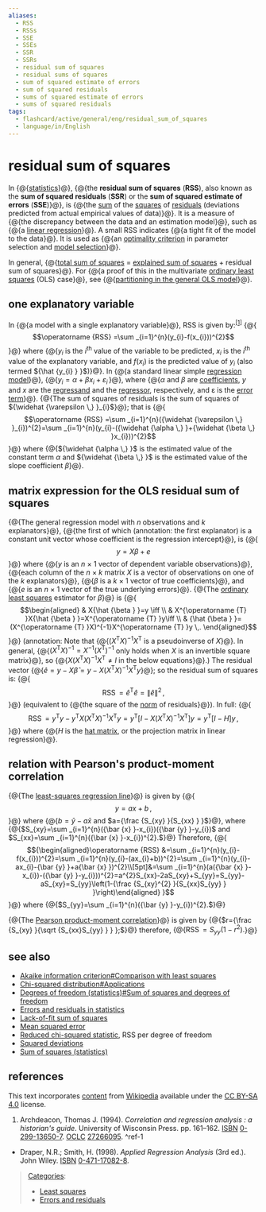 ```yaml
---
aliases:
  - RSS
  - RSSs
  - SSE
  - SSEs
  - SSR
  - SSRs
  - residual sum of squares
  - residual sums of squares
  - sum of squared estimate of errors
  - sum of squared residuals
  - sums of squared estimate of errors
  - sums of squared residuals
tags:
  - flashcard/active/general/eng/residual_sum_of_squares
  - language/in/English
---
```


# residual sum of squares

<!-- | ![](../../archives/Wikimedia%20Commons/Question%20book-new.svg) | This article __needs additional citations for [verification](https://en.wikipedia.org/wiki/Wikipedia:Verifiability)__. Please help [improve this article](https://en.wikipedia.org/wiki/Special:EditPage/Residual%20sum%20of%20squares) by [adding citations to reliable sources](https://en.wikipedia.org/wiki/Help:Referencing%20for%20beginners). Unsourced material may be challenged and removed._Find sources:_["Residual sum of squares"](https://www.google.com/search?as_eq=wikipedia&q=%22Residual+sum+of+squares%22) – [news](https://www.google.com/search?tbm=nws&q=%22Residual+sum+of+squares%22+-wikipedia&tbs=ar:1) __·__ [newspapers](https://www.google.com/search?&q=%22Residual+sum+of+squares%22&tbs=bkt:s&tbm=bks) __·__ [books](https://www.google.com/search?tbs=bks:1&q=%22Residual+sum+of+squares%22+-wikipedia) __·__ [scholar](https://scholar.google.com/scholar?q=%22Residual+sum+of+squares%22) __·__ [JSTOR](https://www.jstor.org/action/doBasicSearch?Query=%22Residual+sum+of+squares%22&acc=on&wc=on) _\(April 2013\)__\([Learn how and when to remove this message](https://en.wikipedia.org/wiki/Help:Maintenance%20template%20removal)\)_ | -->

In {@{[statistics](statistics.md)}@}, {@{the __residual sum of squares__ \(__RSS__\), also known as the __sum of squared residuals__ \(__SSR__\) or the __sum of squared estimate of errors__ \(__SSE__\)}@}, is {@{the [sum](summation.md) of the [squares](square%20(algebra).md) of [residuals](errors%20and%20residuals.md) \(deviations predicted from actual empirical values of data\)}@}. It is a measure of {@{the discrepancy between the data and an estimation model}@}, such as {@{a [linear regression](linear%20regression.md)}@}. A small RSS indicates {@{a tight fit of the model to the data}@}. It is used as {@{an [optimality criterion](optimality%20criterion.md) in parameter selection and [model selection](model%20selection.md)}@}. <!--SR:!2025-12-02,261,330!2025-11-25,255,330!2025-10-27,231,330!2025-11-22,254,330!2025-12-03,262,330!2025-12-09,267,330!2025-11-17,250,330-->

In general, {@{[total sum of squares](total%20sum%20of%20squares.md) = [explained sum of squares](explained%20sum%20of%20squares.md) + residual sum of squares}@}. For {@{a proof of this in the multivariate [ordinary least squares](ordinary%20least%20squares.md) \(OLS\) case}@}, see {@{[partitioning in the general OLS model](explained%20sum%20of%20squares.md#partitioning%20in%20the%20general%20ordinary%20least%20squares%20model)}@}. <!--SR:!2025-12-31,284,330!2025-12-30,283,330!2025-09-06,190,310-->

## one explanatory variable

In {@{a model with a single explanatory variable}@}, RSS is given by:<sup>[\[1\]](#^ref-1)</sup> {@{$$\operatorname {RSS} =\sum _{i=1}^{n}(y_{i}-f(x_{i}))^{2}$$}@} where {@{_y_<sub>_i_</sub> is the _i_<sup>th</sup> value of the variable to be predicted, _x_<sub>_i_</sub> is the _i_<sup>th</sup> value of the explanatory variable, and $f(x_{i})$ is the predicted value of _y_<sub>_i_</sub> \(also termed ${\hat {y_{i} } }$\)}@}. In {@{a standard linear simple [regression model](regression%20analysis.md#regression%20models)}@}, {@{$y_{i}=\alpha +\beta x_{i}+\varepsilon _{i}\,$}@}, where {@{$\alpha$ and $\beta$ are [coefficients](coefficient.md), _y_ and _x_ are the [regressand](dependent%20and%20independent%20variables.md#dependent%20variable) and the [regressor](dependent%20and%20independent%20variables.md#statistics%20synonyms), respectively, and ε is the [error term](errors%20and%20residuals.md)}@}. {@{The sum of squares of residuals is the sum of squares of ${\widehat {\varepsilon \,} }_{i}$}@}; that is {@{$$\operatorname {RSS} =\sum _{i=1}^{n}({\widehat {\varepsilon \,} }_{i})^{2}=\sum _{i=1}^{n}(y_{i}-({\widehat {\alpha \,} }+{\widehat {\beta \,} }x_{i}))^{2}$$}@} where {@{${\widehat {\alpha \,} }$ is the estimated value of the constant term $\alpha$ and ${\widehat {\beta \,} }$ is the estimated value of the slope coefficient $\beta$}@}. <!--SR:!2025-12-15,272,330!2025-12-20,276,330!2027-11-15,803,330!2026-01-07,290,330!2026-01-06,289,330!2025-12-24,278,330!2027-05-30,674,330!2025-12-10,268,330!2025-11-08,242,330-->

## matrix expression for the OLS residual sum of squares

{@{The general regression model with _n_ observations and _k_ explanators}@}, {@{the first of which (annotation: the first explanator) is a constant unit vector whose coefficient is the regression intercept}@}, is {@{$$y=X\beta +e$$}@} where {@{_y_ is an _n_ × 1 vector of dependent variable observations}@}, {@{each column of the _n_ × _k_ matrix _X_ is a vector of observations on one of the _k_ explanators}@}, {@{$\beta$ is a _k_ × 1 vector of true coefficients}@}, and {@{_e_ is an _n_ × 1 vector of the true underlying errors}@}. {@{The [ordinary least squares](ordinary%20least%20squares.md) estimator for $\beta$}@} is {@{$$\begin{aligned} & X{\hat {\beta } }=y \iff \\ & X^{\operatorname {T} }X{\hat {\beta } }=X^{\operatorname {T} }y\iff \\ & {\hat {\beta } }=(X^{\operatorname {T} }X)^{-1}X^{\operatorname {T} }y \,. \end{aligned}$$}@} \(annotation: Note that {@{$\left(X^{\operatorname T} X\right)^{-1} X^{\operatorname T}$ is a pseudoinverse of $X$}@}. In general, {@{$\left(X^{\operatorname T} X\right)^{-1} = X^{-1} \left(X^{\operatorname T}\right)^{-1}$ only holds when $X$ is an invertible square matrix}@}, so {@{$X \left(X^{\operatorname T} X\right)^{-1} X^{\operatorname T} \ne I$ in the below equations}@}.\) The residual vector {@{${\hat {e} }=y-X{\hat {\beta } }=y-X(X^{\operatorname {T} }X)^{-1}X^{\operatorname {T} }y$}@}; so the residual sum of squares is: {@{$$\operatorname {RSS} ={\hat {e} }^{\operatorname {T} }{\hat {e} }=\|{\hat {e} }\|^{2} \,,$$}@} \(equivalent to {@{the square of the [norm](norm%20(mathematics).md) of residuals}@}\). In full: {@{$$\operatorname {RSS} =y^{\operatorname {T} }y-y^{\operatorname {T} }X(X^{\operatorname {T} }X)^{-1}X^{\operatorname {T} }y=y^{\operatorname {T} }[I-X(X^{\operatorname {T} }X)^{-1}X^{\operatorname {T} }]y=y^{\operatorname {T} }[I-H]y \,,$$}@} where {@{_H_ is the [hat matrix](projection%20matrix.md), or the projection matrix in linear regression}@}. <!--SR:!2027-10-28,787,330!2026-09-25,469,310!2025-09-26,192,310!2025-10-22,227,330!2025-10-02,197,310!2026-01-10,292,330!2027-02-14,545,310!2025-12-25,279,330!2026-04-28,346,290!2026-04-18,336,290!2026-01-09,291,330!2026-01-02,285,330!2026-09-02,371,250!2026-12-27,532,310!2025-10-24,82,367!2025-09-13,44,327!2025-10-21,79,367-->

## relation with Pearson's product-moment correlation

{@{The [least-squares regression line](least%20squares.md)}@} is given by {@{$$y=ax+b \,,$$}@} where {@{$b={\bar {y} }-a{\bar {x} }$ and $a={\frac {S_{xy} }{S_{xx} } }$}@}, where {@{$S_{xy}=\sum _{i=1}^{n}({\bar {x} }-x_{i})({\bar {y} }-y_{i})$ and $S_{xx}=\sum _{i=1}^{n}({\bar {x} }-x_{i})^{2}.$}@} Therefore, {@{$${\begin{aligned}\operatorname {RSS} &=\sum _{i=1}^{n}(y_{i}-f(x_{i}))^{2}=\sum _{i=1}^{n}(y_{i}-(ax_{i}+b))^{2}=\sum _{i=1}^{n}(y_{i}-ax_{i}-{\bar {y} }+a{\bar {x} })^{2}\\[5pt]&=\sum _{i=1}^{n}(a({\bar {x} }-x_{i})-({\bar {y} }-y_{i}))^{2}=a^{2}S_{xx}-2aS_{xy}+S_{yy}=S_{yy}-aS_{xy}=S_{yy}\left(1-{\frac {S_{xy}^{2} }{S_{xx}S_{yy} } }\right)\end{aligned} }$$}@} where {@{$S_{yy}=\sum _{i=1}^{n}({\bar {y} }-y_{i})^{2}.$}@} <!--SR:!2026-12-19,531,310!2025-11-21,253,330!2026-02-19,296,290!2027-01-04,541,310!2025-09-13,161,250!2027-10-18,781,330-->

{@{The [Pearson product-moment correlation](Pearson%20correlation%20coefficient.md)}@} is given by {@{$r={\frac {S_{xy} }{\sqrt {S_{xx}S_{yy} } } };$}@} therefore, {@{$\operatorname {RSS} =S_{yy}(1-r^{2}).$}@} <!--SR:!2025-10-27,232,330!2025-09-05,98,250!2026-05-20,259,210-->

## see also

- [Akaike information criterion\#Comparison with least squares](Akaike%20information%20criterion.md#comparison%20with%20least%20squares)
- [Chi-squared distribution\#Applications](chi-squared%20distribution.md#applications)
- [Degrees of freedom \(statistics\)\#Sum of squares and degrees of freedom](degrees%20of%20freedom%20(statistics).md#sum%20of%20squares%20and%20degrees%20of%20freedom)
- [Errors and residuals in statistics](errors%20and%20residuals.md)
- [Lack-of-fit sum of squares](lack-of-fit%20sum%20of%20squares.md)
- [Mean squared error](mean%20squared%20error.md)
- [Reduced chi-squared statistic](reduced%20chi-squared%20statistic.md), RSS per degree of freedom
- [Squared deviations](squared%20deviations%20from%20the%20mean.md)
- [Sum of squares \(statistics\)](partition%20of%20sums%20of%20squares.md)

## references

This text incorporates [content](https://en.wikipedia.org/wiki/residual_sum_of_squares) from [Wikipedia](Wikipedia.md) available under the [CC BY-SA 4.0](https://creativecommons.org/licenses/by-sa/4.0/) license.

1. <a id="CITEREFArchdeacon, Thomas J.1994"></a> Archdeacon, Thomas J. \(1994\). _Correlation and regression analysis : a historian's guide_. University of Wisconsin Press. pp. 161–162. [ISBN](ISBN.md) [0-299-13650-7](https://en.wikipedia.org/wiki/Special:BookSources/0-299-13650-7). [OCLC](OCLC.md#OCLC) [27266095](https://search.worldcat.org/oclc/27266095). <a id="^ref-1"></a>^ref-1

- <a id="CITEREFDraperSmith1998"></a> Draper, N.R.; Smith, H. \(1998\). _Applied Regression Analysis_ \(3rd ed.\). John Wiley. [ISBN](ISBN.md) [0-471-17082-8](https://en.wikipedia.org/wiki/Special:BookSources/0-471-17082-8).

> [Categories](https://en.wikipedia.org/wiki/Help:Category):
>
> - [Least squares](https://en.wikipedia.org/wiki/Category:Least%20squares)
> - [Errors and residuals](https://en.wikipedia.org/wiki/Category:Errors%20and%20residuals)
